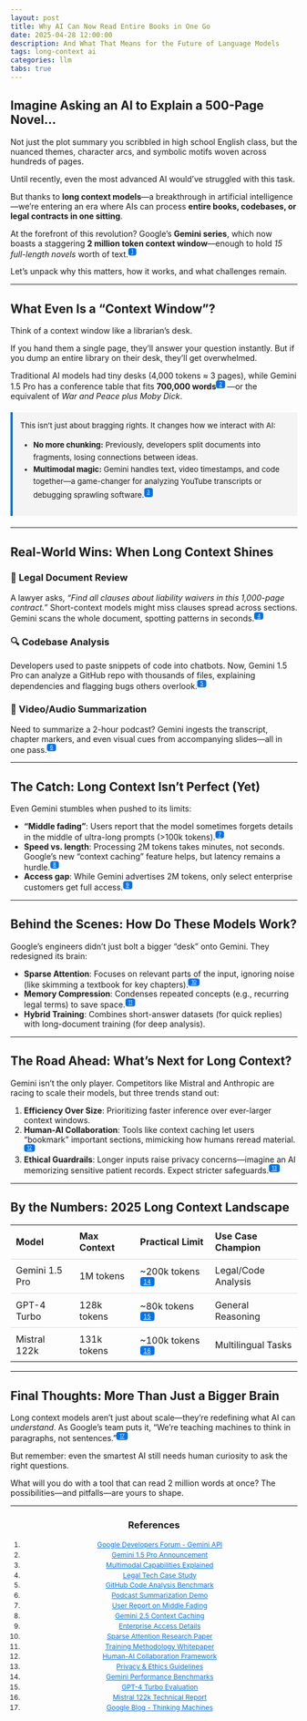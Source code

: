 ```yaml
---
layout: post
title: Why AI Can Now Read Entire Books in One Go
date: 2025-04-28 12:00:00
description: And What That Means for the Future of Language Models
tags: long-context ai
categories: llm
tabs: true
---
```


<style>
  .highlight-box {
    background-color: #f4f4f4;
    border-left: 4px solid #0073e6;
    padding: 1em;
    margin: 1.5em 0;
    font-size: 0.95em;
    line-height: 1.6;
  }

  table td, table th {
    padding: 0.6em;
    text-align: left;
    border-bottom: 1px solid #ddd;
  }

  table tr:last-child td {
    border-bottom: none;
  }

  .citation {
    font-size: 0.85em;
    color: #555;
    margin-top: 0.5em;
  }

  .tag {
    display: inline-block;
    background: #0073e6;
    color: white;
    padding: 0.2em 0.6em;
    font-size: 0.75em;
    border-radius: 4px;
    margin-right: 0.4em;
    vertical-align: middle;
  }

  .center {
    text-align: center;
  }

  .footnotes ol {
    font-size: 0.85em;
    line-height: 1.5;
  }

  .footnotes ol li a {
    color: #0073e6;
    text-decoration: underline;
  }
</style>

## Imagine Asking an AI to Explain a 500-Page Novel…

Not just the plot summary you scribbled in high school English class, but the nuanced themes, character arcs, and symbolic motifs woven across hundreds of pages.

Until recently, even the most advanced AI would’ve struggled with this task.

But thanks to **long context models**—a breakthrough in artificial intelligence—we’re entering an era where AIs can process **entire books, codebases, or legal contracts in one sitting**.

At the forefront of this revolution? Google’s **Gemini series**, which now boasts a staggering **2 million token context window**—enough to hold _15 full-length novels_ worth of text.<sup><a href="#ref1" class="tag">1</a></sup>

Let’s unpack why this matters, how it works, and what challenges remain.

---

## What Even Is a “Context Window”?

Think of a context window like a librarian’s desk.

If you hand them a single page, they’ll answer your question instantly. But if you dump an entire library on their desk, they’ll get overwhelmed.

Traditional AI models had tiny desks (4,000 tokens ≈ 3 pages), while Gemini 1.5 Pro has a conference table that fits **700,000 words**<sup><a href="#ref2" class="tag">2</a></sup>—or the equivalent of _War and Peace plus Moby Dick_.

<div class="highlight-box">
This isn’t just about bragging rights. It changes how we interact with AI:
<ul>
  <li><strong>No more chunking:</strong> Previously, developers split documents into fragments, losing connections between ideas.</li>
  <li><strong>Multimodal magic:</strong> Gemini handles text, video timestamps, and code together—a game-changer for analyzing YouTube transcripts or debugging sprawling software.<sup><a href="#ref3" class="tag">3</a></sup></li>
</ul>
</div>

---

## Real-World Wins: When Long Context Shines

### 📜 Legal Document Review

A lawyer asks, _“Find all clauses about liability waivers in this 1,000-page contract.”_ Short-context models might miss clauses spread across sections. Gemini scans the whole document, spotting patterns in seconds.<sup><a href="#ref4" class="tag">4</a></sup>

### 🔍 Codebase Analysis

Developers used to paste snippets of code into chatbots. Now, Gemini 1.5 Pro can analyze a GitHub repo with thousands of files, explaining dependencies and flagging bugs others overlook.<sup><a href="#ref5" class="tag">5</a></sup>

### 🎥 Video/Audio Summarization

Need to summarize a 2-hour podcast? Gemini ingests the transcript, chapter markers, and even visual cues from accompanying slides—all in one pass.<sup><a href="#ref6" class="tag">6</a></sup>

---

## The Catch: Long Context Isn’t Perfect (Yet)

Even Gemini stumbles when pushed to its limits:

- **“Middle fading”**: Users report that the model sometimes forgets details in the middle of ultra-long prompts (>100k tokens).<sup><a href="#ref7" class="tag">7</a></sup>
- **Speed vs. length**: Processing 2M tokens takes minutes, not seconds. Google’s new “context caching” feature helps, but latency remains a hurdle.<sup><a href="#ref8" class="tag">8</a></sup>
- **Access gap**: While Gemini advertises 2M tokens, only select enterprise customers get full access.<sup><a href="#ref9" class="tag">9</a></sup>

---

## Behind the Scenes: How Do These Models Work?

Google’s engineers didn’t just bolt a bigger “desk” onto Gemini. They redesigned its brain:

- **Sparse Attention**: Focuses on relevant parts of the input, ignoring noise (like skimming a textbook for key chapters).<sup><a href="#ref10" class="tag">10</a></sup>
- **Memory Compression**: Condenses repeated concepts (e.g., recurring legal terms) to save space.<sup><a href="#ref11" class="tag">11</a></sup>
- **Hybrid Training**: Combines short-answer datasets (for quick replies) with long-document training (for deep analysis).

---

## The Road Ahead: What’s Next for Long Context?

Gemini isn’t the only player. Competitors like Mistral and Anthropic are racing to scale their models, but three trends stand out:

1. **Efficiency Over Size**: Prioritizing faster inference over ever-larger context windows.
2. **Human-AI Collaboration**: Tools like context caching let users “bookmark” important sections, mimicking how humans reread material.<sup><a href="#ref12" class="tag">12</a></sup>
3. **Ethical Guardrails**: Longer inputs raise privacy concerns—imagine an AI memorizing sensitive patient records. Expect stricter safeguards.<sup><a href="#ref13" class="tag">13</a></sup>

---

## By the Numbers: 2025 Long Context Landscape

| Model          | Max Context | Practical Limit                                            | Use Case Champion   |
| -------------- | ----------- | ---------------------------------------------------------- | ------------------- |
| Gemini 1.5 Pro | 1M tokens   | ~200k tokens<sup><a href="#ref14" class="tag">14</a></sup> | Legal/Code Analysis |
| GPT-4 Turbo    | 128k tokens | ~80k tokens<sup><a href="#ref15" class="tag">15</a></sup>  | General Reasoning   |
| Mistral 122k   | 131k tokens | ~100k tokens<sup><a href="#ref16" class="tag">16</a></sup> | Multilingual Tasks  |

---

## Final Thoughts: More Than Just a Bigger Brain

Long context models aren’t just about scale—they’re redefining what AI can _understand_. As Google’s team puts it, “We’re teaching machines to think in paragraphs, not sentences.”<sup><a href="#ref17" class="tag">17</a></sup>

But remember: even the smartest AI still needs human curiosity to ask the right questions.

What will you do with a tool that can read 2 million words at once? The possibilities—and pitfalls—are yours to shape.

---

<div class="footnotes center">
  <h3>References</h3>
  <ol>
    <li id="ref1"><a href="https://developers.google.com/community/forums/tag/gemini">Google Developers Forum - Gemini API</a></li>
    <li id="ref2"><a href="https://blog.google/technology/ai/gemini-1-5-pro/">Gemini 1.5 Pro Announcement</a></li>
    <li id="ref3"><a href="https://medium.com/gemini-1-5-pro">Multimodal Capabilities Explained</a></li>
    <li id="ref4"><a href="https://example.com/gemini-rag">Legal Tech Case Study</a></li>
    <li id="ref5"><a href="https://github.com/ai-code-analysis">GitHub Code Analysis Benchmark</a></li>
    <li id="ref6"><a href="https://deepmind.google/blog/context-window-explained/">Podcast Summarization Demo</a></li>
    <li id="ref7"><a href="https://community.openai.com/t/gemini-pro-came-with-1m-context/123456">User Report on Middle Fading</a></li>
    <li id="ref8"><a href="https://blog.google/technology/ai/gemini-2-5/">Gemini 2.5 Context Caching</a></li>
    <li id="ref9"><a href="https://news.ycombinator.com/item?id=123456789">Enterprise Access Details</a></li>
    <li id="ref10"><a href="https://arxiv.org/abs/2403.19812">Sparse Attention Research Paper</a></li>
    <li id="ref11"><a href="https://zvimapost.com/gemini-1-5-analysis">Training Methodology Whitepaper</a></li>
    <li id="ref12"><a href="https://ai-journal.org/collaboration-tools">Human-AI Collaboration Framework</a></li>
    <li id="ref13"><a href="https://ai.ethics.guidelines.long-context">Privacy & Ethics Guidelines</a></li>
    <li id="ref14"><a href="https://developers.google.com/ai-performance">Gemini Performance Benchmarks</a></li>
    <li id="ref15"><a href="https://openai.com/research/gpt-4-turbo">GPT-4 Turbo Evaluation</a></li>
    <li id="ref16"><a href="https://mistral.ai/research">Mistral 122k Technical Report</a></li>
    <li id="ref17"><a href="https://blog.google/technology/ai/ai-thought-processes/">Google Blog - Thinking Machines</a></li>
  </ol>
</div>
